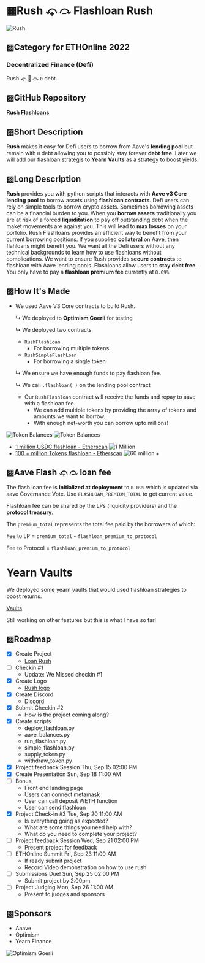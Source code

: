 
#  ▦Rush ⤽ ⤼ Flashloan Rush
![Rush](./images/rush_flashloans/rush_flashloans.002.jpeg)

## ▨Category for ETHOnline 2022

### **Decentralized Finance (Defi)** 
Rush ⤽ 🎠 ⤼ `0` debt

## ▨GitHub Repository
[**Rush Flashloans**](https://github.com/mmsaki/rush)

## ▨Short Description
**Rush** makes it easy for Defi users to borrow from Aave's **lending pool** but remain with `0` debt allowing you to possibly stay forever **debt free**. Later we will add our flashloan strategis to **Yearn Vaults** as a strategy to boost yields. 

## ▨Long Description

**Rush** provides you with python scripts that interacts with **Aave v3 Core lending pool** to borrow assets using **flashloan contracts**. Defi users can rely on simple tools to borrow crypto assets. Sometimes borrowing assets can be a financial burden to you. When you **borrow assets** traditionally you are at risk of a forced **liquiditation** to pay off outstanding debt when the maket movements are against you. This will lead to **max losses** on your porfolio. Rush Flashloans provides an efficient way to benefit from your current borrowing positions. If you supplied **collateral** on Aave, then flahloans might benefit you. We want all the Defi users without any technical backgrounds to learn how to use flashloans without complications. We want to ensure Rush provides **secure contracts** to flashloan with Aave lending pools. Flashloans allow users to **stay debt free**. You only have to pay a **flashloan premium fee** currently at `0.09%`.

## ▨How It's Made

- We used Aave V3 Core contracts to build Rush. 
    
    ↳ We deployed to **Optimism Goerli** for testing 

    ↳ We deployed two contracts
        
    - `RushFlashLoan`
        - For borrowing multiple tokens
    - `RushSimpleFlashLoan`
        - For borrowing a single token
    
    ↳ We ensure we have enough funds to pay flashloan fee.

    ↳ We call `.flashloan( )` on the lending pool contract
        
    - Our `RushFlashloan` contract will receive the funds and repay to aave with a flashloan fee.
        - We can add multiple tokens by providing the array of tokens and amounts we want to borrow.
        - With enough net-worth you can borrow upto millions!

![Token Balances](./images/rush_flashloans/rush_flashloans.003.jpeg)
![Token Balances](./images/rush_flashloans/rush_flashloans.004.jpeg)
- [1 million USDC flashloan - Etherscan](https://goerli-optimism.etherscan.io/tx/0xe7b6883bc925eef37d318efa3353a24a74ef7b04fd9e2ba2a8bdfa1116d8f1a2)
![1 Million](./images/rush_flashloans/rush_flashloans.005.jpeg)
- [100 + million Tokens flashloan - Etherscan](https://goerli-optimism.etherscan.io/tx/0xb096db8fbf39c390f343603d9dc51bd7ed41f51a47124cb6b1bdb3007f7f7a76)
![60 million +](./images/rush_flashloans/rush_flashloans.006.jpeg)

## ▨Aave Flash ⤽ ⤼ loan fee

The flash loan fee is **initialized at deployment** to `0.09%` which is updated via aave Governance Vote. Use `FLASHLOAN_PREMIUM_TOTAL` to get current value.

Flashloan fee can be shared by the LPs (liquidity providers) and the **protocol treasury**. 

The `premium_total` represents the total fee paid by the borrowers of which:

Fee to LP = `premium_total` - `flashloan_premium_to_protocol`

Fee to Protocol = `flashloan_premium_to_protocol`

# Yearn Vaults

We deployed some yearn vaults that would used flashloan strategies to boost returns.

[Vaults](./images/rush_flashloans/rush_flashloans.010.jpeg)

Still working on other features but this is what I have so far!

<!-- - Setting Up
    - Ensure we have enough funds when flashloaning
    - Calculate the profitability of liquidating loans vs gas costs
    - Ensure we have access toe the latest protocol user data
    - Fail safe security 
- Aave contracts and registry on Optimism 
    - [V3 Testnet Aave Address on Optimism Görli](https://docs.aave.com/developers/deployed-contracts/v3-testnet-addresses) -->

## ▨Roadmap

- [x] Create Project
    - [Loan Rush](https://ethglobal.com/showcase/rush-8s2mf)
- [ ] Checkin #1
   - Update: We Missed checkin #1
- [x] Create Logo
    - [Rush logo](./images/carousel.png)
- [x] Create Discord
    - [Discord](https://discord.gg/57TA3bHx62)
- [x] Submit Checkin #2 
    - How is the project coming along?
- [x] Create scripts
    - deploy_flashloan.py
    - aave_balances.py
    - run_flashloan.py
    - simple_flashloan.py
    - supply_token.py
    - withdraw_token.py
- [x] Project feedback Session Thu, Sep 15 02:00 PM
- [x] Create Presentation Sun, Sep 18 11:00 AM
- [ ] Bonus
    - Front end landing page
    - Users can connect metamask
    - User can call deposit WETH function
    - User can send flashloan
- [x] Project Check-in #3 Tue, Sep 20 11:00 AM
    - Is everything going as expected?
    - What are some things you need help with?
    - What do you need to complete your project?
- [ ] Project feedback Session Wed, Sep 21 02:00 PM
    - Present project for feedback
- [ ] ETHOnline Summit Fri, Sep 23 11:00 AM
    - If ready submit project
    - Record Video demonstration on how to use rush
- [ ] Submissions Due! Sun, Sep 25 02:00 PM
    - Submit project by 2:00pm
- [ ] Project Judging Mon, Sep 26 11:00 AM
    - Present to judges and sponsors
 

## ▧Sponsors
- Aaave
- Optimism
- Yearn Finance

![Optimism Goerli](./images/rush_flashloans/rush_flashloans.012.jpeg)

